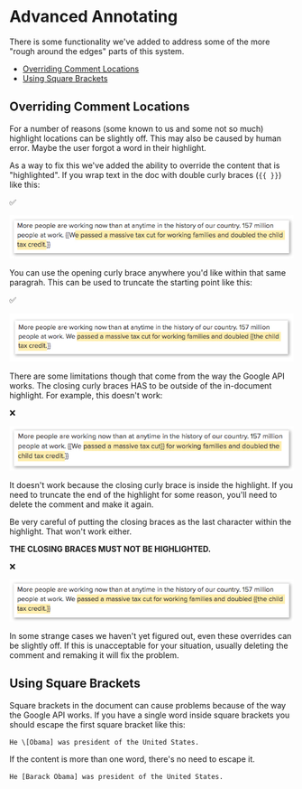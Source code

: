 # Advanced Annotating
There is some functionality we've added to address some of the more "rough around the edges" parts of this system.

- [Overriding Comment Locations](#overriding-comment-locations)
- [Using Square Brackets](#using-square-brackets)

## Overriding Comment Locations
For a number of reasons (some known to us and some not so much) highlight locations can be slightly off. This may also be caused by human error. Maybe the user forgot a word in their highlight.

As a way to fix this we've added the ability to override the content that is "highlighted". If you wrap text in the doc with double curly braces (`{{ }}`) like this:

✅

![override1](images/override1.jpg)

You can use the opening curly brace anywhere you'd like within that same paragrah. This can be used to truncate the starting point like this:

✅

![override2](images/override2.jpg)

There are some limitations though that come from the way the Google API works. The closing curly braces HAS to be outside of the in-document highlight. For example, this doesn't work:

❌

![override3](images/override3.jpg)

It doesn't work because the closing curly brace is inside the highlight. If you need to truncate the end of the highlight for some reason, you'll need to delete the comment and make it again.

Be very careful of putting the closing braces as the last character within the highlight. That won't work either.

**THE CLOSING BRACES MUST NOT BE HIGHLIGHTED.**

❌

![override4](images/override4.jpg)

In some strange cases we haven't yet figured out, even these overrides can be slightly off. If this is unacceptable for your situation, usually deleting the comment and remaking it will fix the problem.

## Using Square Brackets

Square brackets in the document can cause problems because of the way the Google API works. If you have a single word inside square brackets you should escape the first square bracket like this:

```
He \[Obama] was president of the United States.
```

If the content is more than one word, there's no need to escape it.
```
He [Barack Obama] was president of the United States.
```
